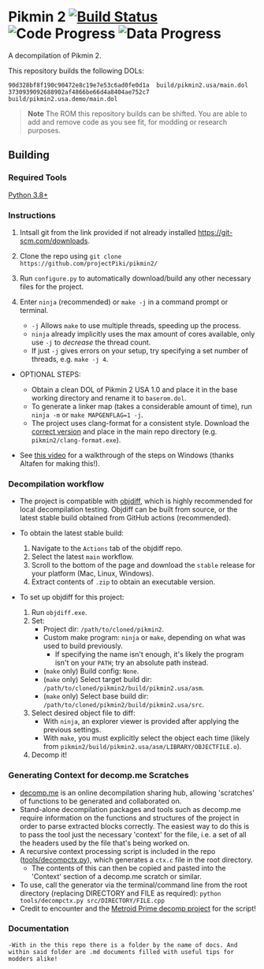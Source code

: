 Pikmin 2 [![Build Status]][actions] ![Code Progress] ![Data Progress]
========

[Build Status]: https://github.com/projectPiki/pikmin2/actions/workflows/build.yml/badge.svg
[actions]: https://github.com/projectPiki/pikmin2/actions/workflows/build.yml
[Code Progress]: https://img.shields.io/endpoint?label=Code&url=https%3A%2F%2Fprogress.deco.mp%2Fdata%2Fpikmin2%2Fusa%2Fdol%2F%3Fmode%3Dshield%26measure%3Dcode
[Data Progress]: https://img.shields.io/endpoint?label=Data&url=https%3A%2F%2Fprogress.deco.mp%2Fdata%2Fpikmin2%2Fusa%2Fdol%2F%3Fmode%3Dshield%26measure%3Ddata

A decompilation of Pikmin 2.

This repository builds the following DOLs:

```
90d328bf8f190c90472e8c19e7e53c6ad0fe0d1a  build/pikmin2.usa/main.dol
3730939092688902af4866be66d4a8404ae752c7  build/pikmin2.usa.demo/main.dol
```

> **Note**
> The ROM this repository builds can be shifted. You are able to add
> and remove code as you see fit, for modding or research purposes.

## Building

### Required Tools
[Python 3.8+](https://www.python.org/downloads/)

### Instructions
1. Intsall git from the link provided if not already installed https://git-scm.com/downloads. 

2. Clone the repo using `git clone https://github.com/projectPiki/pikmin2/`

3. Run `configure.py` to automatically download/build any other necessary files for the project.

4. Enter `ninja` (recommended) or `make -j` in a command prompt or terminal.
	- `-j` Allows `make` to use multiple threads, speeding up the process.
	- `ninja` already implicitly uses the max amount of cores available, only use `-j` to *decrease* the thread count.
	- If just `-j` gives errors on your setup, try specifying a set number of threads, e.g. `make -j 4`.
* OPTIONAL STEPS:
	- Obtain a clean DOL of Pikmin 2 USA 1.0 and place it in the base working directory and rename it to `baserom.dol`.
	- To generate a linker map (takes a considerable amount of time), run `ninja -m` or  `make MAPGENFLAG=1 -j`.
	- The project uses clang-format for a consistent style. Download the [correct version](https://cdn.discordapp.com/attachments/933849922418126918/1031358615300345856/clang-format.exe) and place in the main repo directory (e.g. `pikmin2/clang-format.exe`).

* See [this video](https://youtu.be/CZXNQagqpkw) for a walkthrough of the steps on Windows (thanks Altafen for making this!).

### Decompilation workflow

- The project is compatible with [objdiff](https://github.com/encounter/objdiff), which is highly recommended for local decompilation testing. Objdiff can be built from source, or the latest stable build obtained from GitHub actions (recommended).

- To obtain the latest stable build:
	1. Navigate to the `Actions` tab of the objdiff repo.
	2. Select the latest `main` workflow.
	3. Scroll to the bottom of the page and download the `stable` release for your platform (Mac, Linux, Windows).
	4. Extract contents of `.zip` to obtain an executable version.

- To set up objdiff for this project:
	1. Run `objdiff.exe`.
	2. Set:
		- Project dir: `/path/to/cloned/pikmin2`.
		- Custom make program: `ninja` or `make`, depending on what was used to build previously.
			- If specifying the name isn't enough, it's likely the program isn't on your `PATH`; try an absolute path instead.
		- (`make` only) Build config: `None`.
		- (`make` only) Select target build dir: `/path/to/cloned/pikmin2/build/pikmin2.usa/asm`.
		- (`make` only) Select base build dir: `/path/to/cloned/pikmin2/build/pikmin2.usa/src`.
	3. Select desired object file to diff:
		- With `ninja`, an explorer viewer is provided after applying the previous settings.
		- With `make`, you must explicitly select the object each time (likely from `pikmin2/build/pikmin2.usa/asm/LIBRARY/OBJECTFILE.o`).
	4. Decomp it!

### Generating Context for decomp.me Scratches

- [decomp.me](https://decomp.me/) is an online decompilation sharing hub, allowing 'scratches' of functions to be generated and collaborated on.
- Stand-alone decompilation packages and tools such as decomp.me require information on the functions and structures of the project in order to parse extracted blocks correctly. The easiest way to do this is to pass the tool just the necessary 'context' for the file, i.e. a set of all the headers used by the file that's being worked on.
- A recursive context processing script is included in the repo ([tools/decompctx.py](https://github.com/projectPiki/pikmin2/tree/main/tools/decompctx.py)), which generates a `ctx.c` file in the root directory.
	- The contents of this can then be copied and pasted into the 'Context' section of a decomp.me scratch or similar.
- To use, call the generator via the terminal/command line from the root directory (replacing DIRECTORY and FILE as required):
	```python tools/decompctx.py src/DIRECTORY/FILE.cpp```
- Credit to encounter and the [Metroid Prime decomp project](https://github.com/PrimeDecomp/prime) for the script!

### Documentation
	-With in the this repo there is a folder by the name of docs. And within said folder are .md documents filled with useful tips for modders alike!
